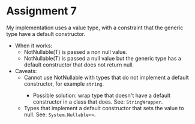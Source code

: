 # Assignment 7
My implementation uses a value type, with a constraint that the generic type have a default constructor.
* When it works:
  * NotNullable(T) is passed a non null value.
  * NotNullable(T) is passed a null value but the generic type has a default constructor that does not return null.
* Caveats:
  * Cannot use NotNullable<T> with types that do not implement a default constructor, for example `string`.
    * Possible solution: wrap type that doesn't have a default constructor in a class that does. See: `StringWrapper`.
  * Types that implement a default constructor that sets the value to null. See: `System.Nullable<>`.

